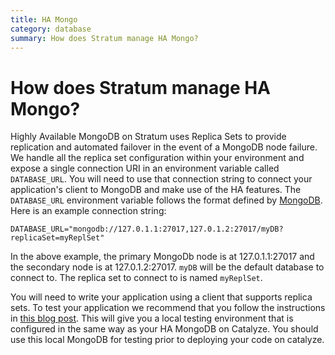 ```yaml
---
title: HA Mongo
category: database
summary: How does Stratum manage HA Mongo?
---
```


# How does Stratum manage HA Mongo?

Highly Available MongoDB on Stratum uses Replica Sets to provide replication and automated failover in the event of a MongoDB node failure. We handle all the replica set configuration within your environment and expose a single connection URI in an environment variable called `DATABASE_URL`. You will need to use that connection string to connect your application's client to MongoDB and make use of the HA features. The `DATABASE_URL` environment variable follows the format defined by [MongoDB](http://docs.mongodb.org/manual/reference/connection-string/). Here is an example connection string:

```
DATABASE_URL="mongodb://127.0.1.1:27017,127.0.1.2:27017/myDB?replicaSet=myReplSet"
```

In the above example, the primary MongoDb node is at 127.0.1.1:27017 and the secondary node is at 127.0.1.2:27017. `myDB` will be the default database to connect to. The replica set to connect to is named `myReplSet`.

You will need to write your application using a client that supports replica sets. To test your application we recommend that you follow the instructions in [this blog post](http://blog.ajduke.in/2013/05/31/setup-mongodb-replica-set-in-4-steps/). This will give you a local testing environment that is configured in the same way as your HA MongoDB on Catalyze. You should use this local MongoDB for testing prior to deploying your code on catalyze.
